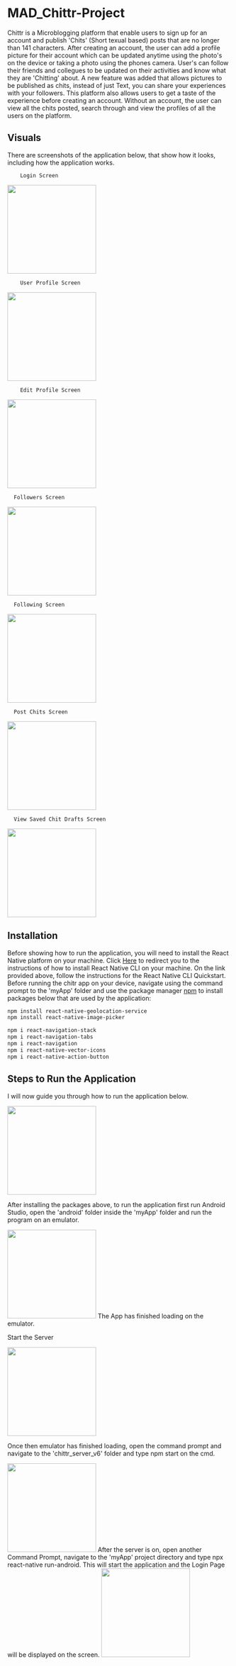 # MAD_Chittr-Project
Chittr is a Microblogging platform that enable users to sign up for an account and publish 'Chits' (Short texual based) posts that are no longer than 141 characters.
After creating an account, the user can add a profile picture for their account which can be updated anytime using the photo's on the device or taking a photo using the phones camera. User's can follow their friends and collegues to be updated on their activities and know what they are 'Chitting' about. A new feature was added that allows pictures to be published as chits, instead of just Text, you can share your experiences with your followers.
This platform also allows users to get a taste of the experience before creating an account. Without an account, the user can view all the chits posted, search through and view the profiles of all the users on the platform.

## Visuals
There are screenshots of the application below, that show how it looks, including how the application works.

        Login Screen
<img src ="Images/Login_Screen.PNG" width="200">

        User Profile Screen
<img src ="Images/User_Profile.PNG" width="200">

        Edit Profile Screen
<img src ="Images/Edit_Profile.PNG" width="200">

      Followers Screen
<img src ="Images/Followers.PNG" width="200">

      Following Screen
<img src ="Images/Following.PNG" width="200">

      Post Chits Screen
<img src ="Images/Post_Chit.PNG" width="200">

      View Saved Chit Drafts Screen
<img src ="Images/Chit_Drafts.PNG" width="200">


## Installation
Before showing how to run the application, you will need to install the React Native platform on your machine. Click [Here](https://reactnative.dev/docs/getting-started) to redirect you to the instructions of how to install React Native CLI on your machine. On the link provided above, follow the instructions for the React Native CLI Quickstart.
Before running the chitr app on your device, navigate using the command prompt to the 'myApp' folder and use the package manager [npm](https://www.npmjs.com/) to install packages below that are used by the application:
```bash
npm install react-native-geolocation-service
npm install react-native-image-picker

npm i react-navigation-stack
npm i react-navigation-tabs
npm i react-navigation
npm i react-native-vector-icons
npm i react-native-action-button 

```
## Steps to Run the Application
I will now guide you through how to run the application below.

<img src ="Images/Open_Android_Folder.PNG" width="200">


After installing the packages above, to run the application first run Android Studio, open the 'android' folder inside the 'myApp' folder and run the program on an emulator.


<img src ="Images/Run_Android_Project.PNG" width="200">
The App has finished loading on the emulator.


Start the Server

<img src ="Images/Start_Server.PNG" width="200">

Once then emulator has finished loading, open the command prompt and navigate to the 'chittr_server_v6' folder and type npm start on the cmd.



<img src ="Images/Run_App.PNG" width="200">
After the server is on, open another Command Prompt, navigate to the 'myApp' project directory and type npx react-native run-android. This will start the application and the Login Page will be displayed on the screen.

<img src ="Images/Login_Screen.PNG" width="200">
